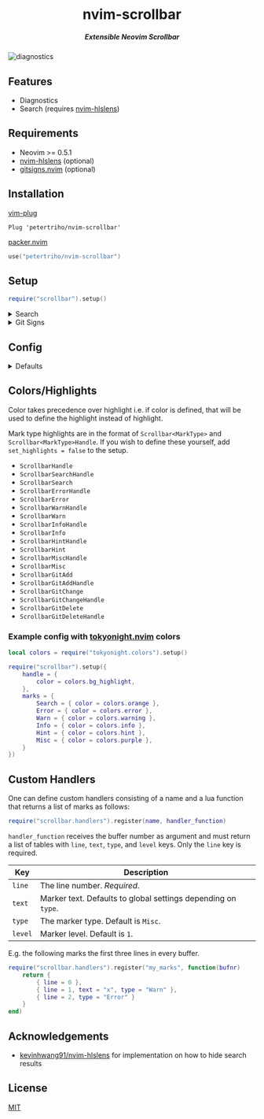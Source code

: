 <div align="center">
  <h1>nvim-scrollbar</h1>
  <h5>Extensible Neovim Scrollbar</h5>
</div>

![diagnostics](./assets/diagnostics.gif)

## Features

- Diagnostics
- Search (requires [nvim-hlslens](https://github.com/kevinhwang91/nvim-hlslens))

## Requirements

- Neovim >= 0.5.1
- [nvim-hlslens](https://github.com/kevinhwang91/nvim-hlslens) (optional)
- [gitsigns.nvim](https://github.com/lewis6991/gitsigns.nvim) (optional)

## Installation

[vim-plug](https://github.com/junegunn/vim-plug)

```vim
Plug 'petertriho/nvim-scrollbar'
```

[packer.nvim](https://github.com/wbthomason/packer.nvim)

```lua
use("petertriho/nvim-scrollbar")
```

## Setup

```lua
require("scrollbar").setup()

```

<details>
  <summary>Search</summary>

![search](./assets/search.gif)

#### Setup (Packer)

```lua
use {
  "kevinhwang91/nvim-hlslens",
  config = function()
    require("scrollbar.handlers.search").setup({
        -- hlslens config overrides
    })
  end,
}
```

OR

```lua
use {
  "kevinhwang91/nvim-hlslens",
  config = function()
    require("hlslens").setup({
       build_position_cb = function(plist, _, _, _)
            require("scrollbar.handlers.search").handler.show(plist.start_pos)
       end,
    })

    vim.cmd([[
        augroup scrollbar_search_hide
            autocmd!
            autocmd CmdlineLeave : lua require('scrollbar.handlers.search').handler.hide()
        augroup END
    ]])
  end,
}
```

If you want to leave only search marks and disable virtual text:

```lua
require("scrollbar.handlers.search").setup({
    override_lens = function() end,
})
```

</details>

<details>
  <summary>Git Signs</summary>

https://user-images.githubusercontent.com/889383/201331485-477677a7-40a9-4731-998a-34779f7123ff.mp4

Display git changes in the sidebar. Requires [gitsigns.nvim](https://github.com/lewis6991/gitsigns.nvim) to be installed.

#### Setup (Packer)

```lua
use {
  "lewis6991/gitsigns.nvim",
  config = function()
    require("scrollbar.handlers.gitsigns").setup()
  end
}
```
</details>

## Config

<details>
  <summary>Defaults</summary>

```lua
require("scrollbar").setup({
    show = true,
    show_in_active_only = false,
    set_highlights = true,
    folds = 1000, -- handle folds, set to number to disable folds if no. of lines in buffer exceeds this
    max_lines = false, -- disables if no. of lines in buffer exceeds this
    handle = {
        text = " ",
        color = nil,
        cterm = nil,
        highlight = "CursorColumn",
        hide_if_all_visible = true, -- Hides handle if all lines are visible
    },
    marks = {
        Search = {
            text = { "-", "=" },
            priority = 0,
            color = nil,
            cterm = nil,
            highlight = "Search",
        },
        Error = {
            text = { "-", "=" },
            priority = 1,
            color = nil,
            cterm = nil,
            highlight = "DiagnosticVirtualTextError",
        },
        Warn = {
            text = { "-", "=" },
            priority = 2,
            color = nil,
            cterm = nil,
            highlight = "DiagnosticVirtualTextWarn",
        },
        Info = {
            text = { "-", "=" },
            priority = 3,
            color = nil,
            cterm = nil,
            highlight = "DiagnosticVirtualTextInfo",
        },
        Hint = {
            text = { "-", "=" },
            priority = 4,
            color = nil,
            cterm = nil,
            highlight = "DiagnosticVirtualTextHint",
        },
        Misc = {
            text = { "-", "=" },
            priority = 5,
            color = nil,
            cterm = nil,
            highlight = "Normal",
        },
        GitAdd = {
            text = "┆",
            priority = 5,
            color = nil,
            cterm = nil,
            highlight = "GitSignsAdd",
        },
        GitChange = {
            text = "┆",
            priority = 5,
            color = nil,
            cterm = nil,
            highlight = "GitSignsChange",
        },
        GitDelete = {
            text = "▁",
            priority = 5,
            color = nil,
            cterm = nil,
            highlight = "GitSignsDelete",
        },
    },
    excluded_buftypes = {
        "terminal",
    },
    excluded_filetypes = {
        "prompt",
        "TelescopePrompt",
        "noice",
    },
    autocmd = {
        render = {
            "BufWinEnter",
            "TabEnter",
            "TermEnter",
            "WinEnter",
            "CmdwinLeave",
            "TextChanged",
            "VimResized",
            "WinScrolled",
        },
        clear = {
            "BufWinLeave",
            "TabLeave",
            "TermLeave",
            "WinLeave",
        },
    },
    handlers = {
        diagnostic = true,
        search = false, -- Requires hlslens to be loaded
        gitsigns = false, -- Requires gitsigns.nvim
    },
})
```

</details>

## Colors/Highlights

Color takes precedence over highlight i.e. if color is defined, that will be
used to define the highlight instead of highlight.

Mark type highlights are in the format of `Scrollbar<MarkType>` and
`Scrollbar<MarkType>Handle`. If you wish to define these yourself, add
`set_highlights = false` to the setup.

- `ScrollbarHandle`
- `ScrollbarSearchHandle`
- `ScrollbarSearch`
- `ScrollbarErrorHandle`
- `ScrollbarError`
- `ScrollbarWarnHandle`
- `ScrollbarWarn`
- `ScrollbarInfoHandle`
- `ScrollbarInfo`
- `ScrollbarHintHandle`
- `ScrollbarHint`
- `ScrollbarMiscHandle`
- `ScrollbarMisc`
- `ScrollbarGitAdd`
- `ScrollbarGitAddHandle`
- `ScrollbarGitChange`
- `ScrollbarGitChangeHandle`
- `ScrollbarGitDelete`
- `ScrollbarGitDeleteHandle`

### Example config with [tokyonight.nvim](https://github.com/folke/tokyonight.nvim) colors

```lua
local colors = require("tokyonight.colors").setup()

require("scrollbar").setup({
    handle = {
        color = colors.bg_highlight,
    },
    marks = {
        Search = { color = colors.orange },
        Error = { color = colors.error },
        Warn = { color = colors.warning },
        Info = { color = colors.info },
        Hint = { color = colors.hint },
        Misc = { color = colors.purple },
    }
})
```

## Custom Handlers

One can define custom handlers consisting of a name and a lua function that returns a list of marks as follows:

```lua
require("scrollbar.handlers").register(name, handler_function)
```

`handler_function` receives the buffer number as argument and must return a list of tables with `line`, `text`, `type`, and `level` keys. Only the `line` key is required.

| Key     | Description                                                   |
| ------- | ------------------------------------------------------------- |
| `line`  | The line number. _Required_.                                  |
| `text`  | Marker text. Defaults to global settings depending on `type`. |
| `type`  | The marker type. Default is `Misc`.                           |
| `level` | Marker level. Default is `1`.                                 |

E.g. the following marks the first three lines in every buffer.

```lua
require("scrollbar.handlers").register("my_marks", function(bufnr)
    return {
        { line = 0 },
        { line = 1, text = "x", type = "Warn" },
        { line = 2, type = "Error" }
    }
end)
```

## Acknowledgements

- [kevinhwang91/nvim-hlslens](https://github.com/kevinhwang91/nvim-hlslens) for implementation on how to hide search results

## License

[MIT](https://choosealicense.com/licenses/mit/)
